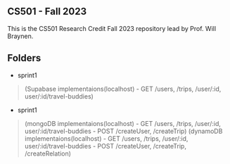 ## CS501 - Fall 2023

This is the CS501 Research Credit Fall 2023 repository lead by Prof. Will Braynen. 

## Folders

- sprint1 
> (Supabase implementaions(localhost) - GET /users, /trips, /user/:id, user/:id/travel-buddies)
- sprint1 
> (mongoDB implementaions(localhost) - GET /users, /trips, /user/:id, user/:id/travel-buddies - POST /createUser, /createTrip)
> (dynamoDB implementaions(localhost) - GET /users, /trips, /user/:id, user/:id/travel-buddies - POST /createUser, /createTrip, /createRelation)